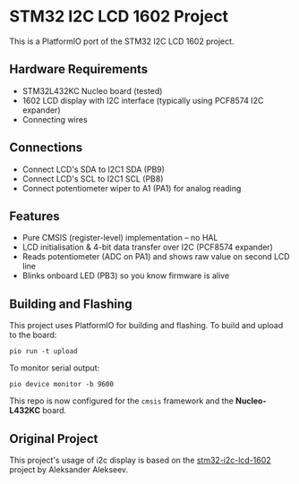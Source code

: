 # STM32 I2C LCD 1602 Project

This is a PlatformIO port of the STM32 I2C LCD 1602 project.

## Hardware Requirements
- STM32L432KC Nucleo board (tested)
- 1602 LCD display with I2C interface (typically using PCF8574 I2C expander)
- Connecting wires

## Connections
- Connect LCD's SDA to I2C1 SDA (PB9)
- Connect LCD's SCL to I2C1 SCL (PB8)
- Connect potentiometer wiper to A1 (PA1) for analog reading

## Features
- Pure CMSIS (register-level) implementation – no HAL
- LCD initialisation & 4-bit data transfer over I2C (PCF8574 expander)
- Reads potentiometer (ADC on PA1) and shows raw value on second LCD line
- Blinks onboard LED (PB3) so you know firmware is alive

## Building and Flashing
This project uses PlatformIO for building and flashing.
To build and upload to the board:
```
pio run -t upload
```

To monitor serial output:
```
pio device monitor -b 9600
```

This repo is now configured for the `cmsis` framework and the **Nucleo-L432KC** board.

## Original Project
This project's usage of i2c display is based on the [stm32-i2c-lcd-1602](https://github.com/afiskon/stm32-i2c-lcd-1602) project by Aleksander Alekseev. 